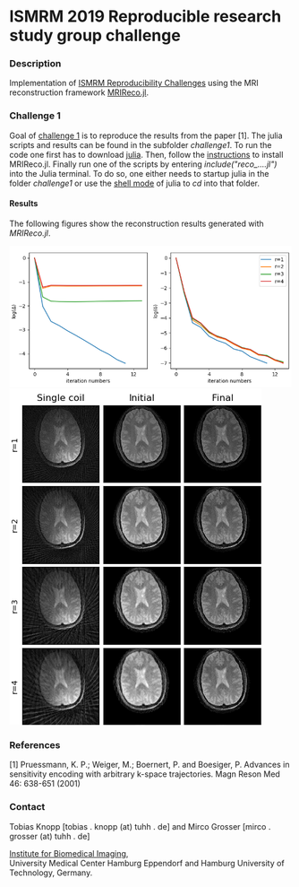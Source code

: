 # ISMRM 2019 Reproducible research study group challenge

### Description

Implementation of [ISMRM Reproducibility Challenges](https://ismrm.github.io/rrsg/) using the MRI reconstruction framework [MRIReco.jl](https://travis-ci.org/github/MagneticResonanceImaging/MRIReco.jl). 

### Challenge 1

Goal of [challenge 1](https://blog.ismrm.org/2019/04/02/ismrm-reproducible-research-study-group-2019-reproduce-a-seminal-paper-initiative/) is to reproduce the results from the paper [1]. The julia scripts and results can be found in the subfolder *challenge1*. To run the code one first has to download [julia](https://julialang.org/downloads/). Then, follow the [instructions](https://magneticresonanceimaging.github.io/MRIReco.jl/latest/#Installation-1) to install MRIReco.jl. Finally run one of the scripts by entering *include("reco_....jl")* into the Julia terminal. To do so, one either needs to startup julia in the folder *challenge1* or use the [shell mode](https://docs.julialang.org/en/v1/stdlib/REPL/#man-shell-mode-1) of julia to *cd* into that folder. 

#### Results
The following figures show the reconstruction results generated with *MRIReco.jl*.

![Figure 4](challenge1/Fig4.png?raw=true "Figure 4")
![Figure 5](challenge1/Fig5.png?raw=true "Figure 5")

### References

[1] Pruessmann, K. P.; Weiger, M.; Boernert, P. and Boesiger, P. Advances in sensitivity encoding with arbitrary k-space trajectories. Magn Reson Med 46: 638-651 (2001)

### Contact

Tobias Knopp [tobias . knopp (at) tuhh . de] and Mirco Grosser [mirco . grosser (at) tuhh . de]

[Institute for Biomedical Imaging](tuhh.de/ibi),   
University Medical Center Hamburg Eppendorf and Hamburg University of Technology, Germany.


